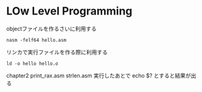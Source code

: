 # LOw Level Programming

objectファイルを作るさいに利用する
```
nasm -felf64 hello.asm
```
リンカで実行ファイルを作る際に利用する
```
ld -o hello hello.o
```



chapter2 
    print_rax.asm
    strlen.asm 実行したあとで echo $? とすると結果が出る

